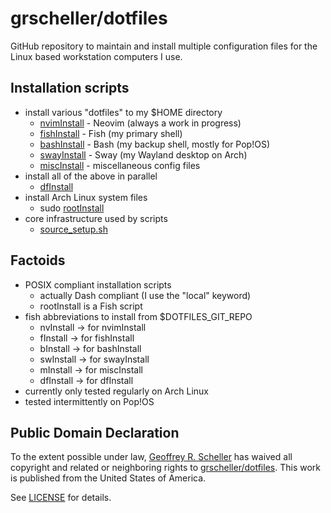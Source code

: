 # grscheller/dotfiles

GitHub repository to maintain and install multiple configuration files
for the Linux based workstation computers I use.

## Installation scripts

* install various "dotfiles" to my $HOME directory
  * [nvimInstall](bin/nvimInstall) - Neovim (always a work in progress)
  * [fishInstall](bin/fishInstall) - Fish (my primary shell)
  * [bashInstall](bin/bashInstall) - Bash (my backup shell, mostly for Pop!OS)
  * [swayInstall](bin/swayInstall) - Sway (my Wayland desktop on Arch)
  * [miscInstall](bin/miscInstall) - miscellaneous config files
* install all of the above in parallel
  * [dfInstall](bin/dfInstall)
* install Arch Linux system files
  * sudo [rootInstall](bin/rootInstall)
* core infrastructure used by scripts
  * [source_setup.sh](bin/source_setup.sh)

## Factoids

* POSIX compliant installation scripts
  * actually Dash compliant (I use the "local" keyword)
  * rootInstall is a Fish script
* fish abbreviations to install from $DOTFILES_GIT_REPO
  * nvInstall -> for nvimInstall
  * fInstall  -> for fishInstall
  * bInstall  -> for bashInstall
  * swInstall -> for swayInstall
  * mInstall  -> for miscInstall
  * dfInstall -> for dfInstall
* currently only tested regularly on Arch Linux
* tested intermittently on Pop!OS

## Public Domain Declaration

  To the extent possible under law,
  [Geoffrey R. Scheller](https://github.com/grscheller)
  has waived all copyright and related or neighboring rights
  to [grscheller/dotfiles](https://github.com/grscheller/dotfiles).
  This work is published from the United States of America.

See [LICENSE](LICENSE) for details.
